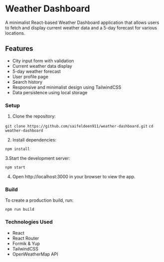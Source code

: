 # Weather Dashboard
A minimalist React-based Weather Dashboard application that allows users to fetch and display current weather data and a 5-day forecast for various locations.


## Features

- City input form with validation
- Current weather data display
- 5-day weather forecast
- User profile page
- Search history
- Responsive and minimalist design using TailwindCSS
- Data persistence using local storage

### Setup

1. Clone the repository:

`git clone https://github.com/saifeldeen911/weather-dashboard.git`
`cd weather-dashboard`

2. Install dependencies:

`npm install`

3.Start the development server:

`npm start`

4. Open http://localhost:3000 in your browser to view the app.

### Build
To create a production build, run:

`npm run build`

### Technologies Used

- React
- React Router
- Formik & Yup
- TailwindCSS
- OpenWeatherMap API
